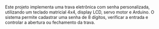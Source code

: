 Este projeto implementa uma trava eletrônica com senha personalizada, utilizando um teclado matricial 4x4, display LCD, servo motor e Arduino.
O sistema permite cadastrar uma senha de 8 dígitos, verificar a entrada e controlar a abertura ou fechamento da trava.
